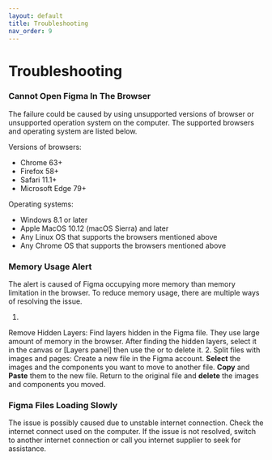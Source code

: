 ```yaml
---
layout: default
title: Troubleshooting
nav_order: 9
---
```


# Troubleshooting
### Cannot Open Figma In The Browser

The failure could be caused by using unsupported versions of browser or unsupported operation system on the computer. The supported browsers and operating system are listed below.

Versions of browsers:

- Chrome 63+
- Firefox 58+
- Safari 11.1+
- Microsoft Edge 79+

Operating systems:

- Windows 8.1 or later
- Apple MacOS 10.12 (macOS Sierra) and later
- Any Linux OS that supports the browsers mentioned above
- Any Chrome OS that supports the browsers mentioned above

### Memory Usage Alert

The alert is caused of Figma occupying more memory than memory limitation in the browser. To reduce memory usage, there are multiple ways of resolving the issue.

1.
Remove Hidden Layers:
Find layers hidden in the Figma file. They use large amount of memory in the browser. After finding the hidden layers, select it in the canvas or [Layers panel] then use the <delete> or <backspace> to delete it.
2.
Split files with images and pages:
Create a new file in the Figma account. **Select** the images and the components you want to move to another file. **Copy** and **Paste** them to the new file. Return to the original file and **delete** the images and components you moved.

### Figma Files Loading Slowly

The issue is possibly caused due to unstable internet connection. Check the internet connect used on the computer. If the issue is not resolved, switch to another internet connection or call you internet supplier to seek for assistance.